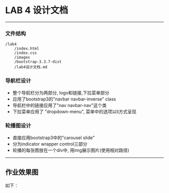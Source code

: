 # LAB 4 设计文档
-------------------

### 文件结构

```
/lab4
	/index.html
	/index.css
	/images
	/bootstrap-3.3.7-dist
	/lab4设计文档.md
```

### 导航栏设计
* 整个导航栏分为两部分, logo和链接,下拉菜单部分
* 应用了bootstrap3的"navbar navbar-inverse" class
* 导航栏中的链接应用了"nav navbar-nav"这个类
* 下拉菜单应用了 "dropdown-menu", 菜单中的选项以li方式呈现 

### 轮播图设计
* 直接应用bootstrap3中的"carousel slide"
* 分为indicator wrapper control三部分
* 轮播的每张图放在一个div中, 用img展示图片(使用相对路径)
-----------------

## 作业效果图

如下：



